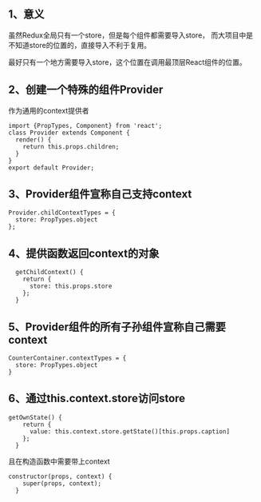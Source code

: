 ## 1、意义

虽然Redux全局只有一个store，但是每个组件都需要导入store，
而大项目中是不知道store的位置的，直接导入不利于复用。

最好只有一个地方需要导入store，这个位置在调用最顶层React组件的位置。

## 2、创建一个特殊的组件Provider

作为通用的context提供者

```
import {PropTypes, Component} from 'react';
class Provider extends Component {
  render() {
    return this.props.children;
  }
}
export default Provider;
```


## 3、Provider组件宣称自己支持context

```
Provider.childContextTypes = {
  store: PropTypes.object
};
```

## 4、提供函数返回context的对象

```
  getChildContext() {
    return {
      store: this.props.store
    };
  }

```


## 5、Provider组件的所有子孙组件宣称自己需要context

```
CounterContainer.contextTypes = {
  store: PropTypes.object
}
```


## 6、通过this.context.store访问store

```
getOwnState() {
    return {
      value: this.context.store.getState()[this.props.caption]
    };
  }
```

且在构造函数中需要带上context

```
constructor(props, context) {
    super(props, context);
  }
```

















